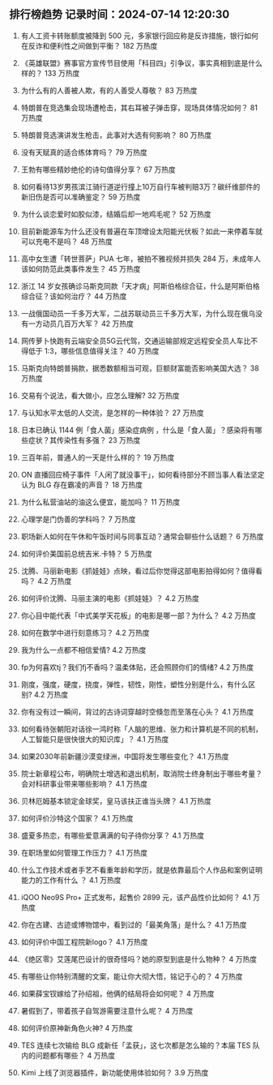 
## 排行榜趋势 记录时间：2024-07-14 12:20:30
  
  1. 有人工资卡转账额度被降到 500 元，多家银行回应称是反诈措施，银行如何在反诈和便利性之间做到平衡？ 182 万热度
    
  2. 《英雄联盟》赛事官方宣传节目使用「科目四」引争议，事实真相到底是什么样的？ 133 万热度
    
  3. 为什么有的人善被人欺，有的人善受人尊敬？ 83 万热度
    
  4. 特朗普在竞选集会现场遭枪击，其右耳被子弹击穿，现场具体情况如何？ 81 万热度
    
  5. 特朗普竞选演讲发生枪击，此事对大选有何影响？ 80 万热度
    
  6. 没有天赋真的适合练体育吗？ 79 万热度
    
  7. 王勃有哪些精妙绝伦的诗句值得分享？ 67 万热度
    
  8. 如何看待13岁男孩滨江骑行道逆行撞上10万自行车被判赔3万？碳纤维部件的新旧伤是否可以准确鉴定？ 59 万热度
    
  9. 为什么谈恋爱时如胶似漆，结婚后却一地鸡毛呢？ 52 万热度
    
  10. 目前新能源车为什么还没有普遍在车顶增设太阳能光伏板？如此一来停着车就可以充电不是吗？ 48 万热度
    
  11. 高中女生遭「转世菩萨」PUA 七年，被拍不雅视频并损失 284 万，未成年人该如何防范此类事件发生？ 45 万热度
    
  12. 浙江 14 岁女孩确诊马斯克同款「天才病」阿斯伯格综合征，什么是阿斯伯格综合征？该如何治疗？ 44 万热度
    
  13. 一战俄国动员一千多万大军，二战苏联动员三千多万大军，为什么现在俄乌没有一方动员几百万大军？ 42 万热度
    
  14. 网传萝卜快跑有云端安全员5G云代驾，交通运输部规定远程安全员人车比不得低于 1∶3，哪些信息值得关注？ 40 万热度
    
  15. 马斯克向特朗普捐款，据悉数额相当可观，巨额财富能否影响美国大选？ 38 万热度
    
  16. 交易有个说法，看大做小，应怎么理解? 32 万热度
    
  17. 与认知水平太低的人交流，是怎样的一种体验？ 27 万热度
    
  18. 日本已确认 1144 例「食人菌」感染症病例 ，什么是「食人菌」？感染将有哪些症状？其传染性有多强？ 23 万热度
    
  19. 三百年前，普通人的一天是什么样的？ 19 万热度
    
  20. ON 直播回应椅子事件「人闲了就没事干」，如何看待部分不顾当事人看法坚定认为 BLG 存在霸凌的声音？ 18 万热度
    
  21. 为什么私营油站的油这么便宜，能加吗？ 11 万热度
    
  22. 心理学是门伪善的学科吗？ 7 万热度
    
  23. 职场新人如何在午休和午饭时间与同事互动？通常会聊些什么话题？ 6 万热度
    
  24. 如何评价美国前总统吉米.卡特？ 5 万热度
    
  25. 沈腾、马丽新电影《抓娃娃》点映，看过后你觉得这部电影拍得如何？值得看吗？ 4.2 万热度
    
  26. 如何评价沈腾、马丽主演的电影《抓娃娃》？ 4.2 万热度
    
  27. 你心目中能代表「中式美学天花板」的电影是哪一部？为什么？ 4.2 万热度
    
  28. 如何在数学中进行刻意练习？ 4.2 万热度
    
  29. 我为什么一点都不相信爱情? 4.2 万热度
    
  30. fp为何喜欢tj？我们fj不香吗？温柔体贴，还会照顾你们的情绪? 4.2 万热度
    
  31. 刚度，强度，硬度，挠度，弹性，韧性，刚性，塑性分别是什么，有什么区别? 4.2 万热度
    
  32. 你有没有过一瞬间，背过的古诗词穿越时空倏忽而至落在心头？ 4.1 万热度
    
  33. 如何看待张朝阳对话徐一鸿时称「人脑的思维、张力和计算机是不同的机制，人工智能只是很快很大的知识库」？ 4.1 万热度
    
  34. 如果2030年前新疆沙漠变绿洲，中国将发生哪些变化？ 4.1 万热度
    
  35. 院士新章程公布，明确院士增选和退出机制，取消院士终身制出于哪些考量？会对科研事业带来哪些影响？ 4.1 万热度
    
  36. 贝林厄姆基本锁定金球奖，皇马该扶正谁当头牌？ 4.1 万热度
    
  37. 如何评价沙特这个国家？ 4.1 万热度
    
  38. 盛夏多热恋，有哪些爱意满满的句子待你分享？ 4.1 万热度
    
  39. 在职场里如何管理工作压力？ 4.1 万热度
    
  40. 什么工作技术或者手艺不看重年龄和学历，就是依靠最后个人作品和案例证明能力的工作有什么 ？ 4.1 万热度
    
  41. iQOO Neo9S Pro+ 正式发布，起售价 2899 元，该产品性价比如何？ 4.1 万热度
    
  42. 你在古建、古迹或博物馆中，看到过的「最美角落」是什么？ 4.1 万热度
    
  43. 如何评价中国工程院新logo？ 4.1 万热度
    
  44. 《绝区零》艾莲尾巴设计的很奇怪吗？她的原型到底是什么物种？ 4 万热度
    
  45. 有哪些让你特别清醒的文案，能让你大彻大悟，铭记于心的？ 4 万热度
    
  46. 如果薛宝钗嫁给了孙绍祖，他俩的结局将会如何呢？ 4 万热度
    
  47. 暑假到了，带着孩子自驾游需要注意什么呢？ 4 万热度
    
  48. 如何评价原神新角色火神? 4 万热度
    
  49. TES 连续七次输给 BLG 成新任「孟获」，这七次都是怎么输的？本届 TES 队内的问题都有哪些？ 4 万热度
    
  50. Kimi 上线了浏览器插件，新功能使用体验如何？ 3.9 万热度
    